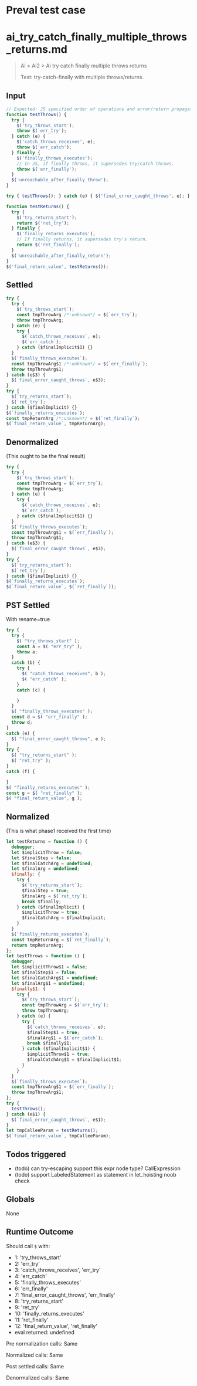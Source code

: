 # Preval test case

# ai_try_catch_finally_multiple_throws_returns.md

> Ai > Ai2 > Ai try catch finally multiple throws returns
>
> Test: try-catch-finally with multiple throws/returns.

## Input

`````js filename=intro
// Expected: JS specified order of operations and error/return propagation.
function testThrows() {
  try {
    $('try_throws_start');
    throw $('err_try');
  } catch (e) {
    $('catch_throws_receives', e);
    throw $('err_catch');
  } finally {
    $('finally_throws_executes');
    // In JS, if finally throws, it supersedes try/catch throws.
    throw $('err_finally');
  }
  $('unreachable_after_finally_throw');
}

try { testThrows(); } catch (e) { $('final_error_caught_throws', e); }

function testReturns() {
  try {
    $('try_returns_start');
    return $('ret_try');
  } finally {
    $('finally_returns_executes');
    // If finally returns, it supersedes try's return.
    return $('ret_finally');
  }
  $('unreachable_after_finally_return');
}
$('final_return_value', testReturns());
`````


## Settled


`````js filename=intro
try {
  try {
    $(`try_throws_start`);
    const tmpThrowArg /*:unknown*/ = $(`err_try`);
    throw tmpThrowArg;
  } catch (e) {
    try {
      $(`catch_throws_receives`, e);
      $(`err_catch`);
    } catch ($finalImplicit$1) {}
  }
  $(`finally_throws_executes`);
  const tmpThrowArg$1 /*:unknown*/ = $(`err_finally`);
  throw tmpThrowArg$1;
} catch (e$3) {
  $(`final_error_caught_throws`, e$3);
}
try {
  $(`try_returns_start`);
  $(`ret_try`);
} catch ($finalImplicit) {}
$(`finally_returns_executes`);
const tmpReturnArg /*:unknown*/ = $(`ret_finally`);
$(`final_return_value`, tmpReturnArg);
`````


## Denormalized
(This ought to be the final result)

`````js filename=intro
try {
  try {
    $(`try_throws_start`);
    const tmpThrowArg = $(`err_try`);
    throw tmpThrowArg;
  } catch (e) {
    try {
      $(`catch_throws_receives`, e);
      $(`err_catch`);
    } catch ($finalImplicit$1) {}
  }
  $(`finally_throws_executes`);
  const tmpThrowArg$1 = $(`err_finally`);
  throw tmpThrowArg$1;
} catch (e$3) {
  $(`final_error_caught_throws`, e$3);
}
try {
  $(`try_returns_start`);
  $(`ret_try`);
} catch ($finalImplicit) {}
$(`finally_returns_executes`);
$(`final_return_value`, $(`ret_finally`));
`````


## PST Settled
With rename=true

`````js filename=intro
try {
  try {
    $( "try_throws_start" );
    const a = $( "err_try" );
    throw a;
  }
  catch (b) {
    try {
      $( "catch_throws_receives", b );
      $( "err_catch" );
    }
    catch (c) {

    }
  }
  $( "finally_throws_executes" );
  const d = $( "err_finally" );
  throw d;
}
catch (e) {
  $( "final_error_caught_throws", e );
}
try {
  $( "try_returns_start" );
  $( "ret_try" );
}
catch (f) {

}
$( "finally_returns_executes" );
const g = $( "ret_finally" );
$( "final_return_value", g );
`````


## Normalized
(This is what phase1 received the first time)

`````js filename=intro
let testReturns = function () {
  debugger;
  let $implicitThrow = false;
  let $finalStep = false;
  let $finalCatchArg = undefined;
  let $finalArg = undefined;
  $finally: {
    try {
      $(`try_returns_start`);
      $finalStep = true;
      $finalArg = $(`ret_try`);
      break $finally;
    } catch ($finalImplicit) {
      $implicitThrow = true;
      $finalCatchArg = $finalImplicit;
    }
  }
  $(`finally_returns_executes`);
  const tmpReturnArg = $(`ret_finally`);
  return tmpReturnArg;
};
let testThrows = function () {
  debugger;
  let $implicitThrow$1 = false;
  let $finalStep$1 = false;
  let $finalCatchArg$1 = undefined;
  let $finalArg$1 = undefined;
  $finally$1: {
    try {
      $(`try_throws_start`);
      const tmpThrowArg = $(`err_try`);
      throw tmpThrowArg;
    } catch (e) {
      try {
        $(`catch_throws_receives`, e);
        $finalStep$1 = true;
        $finalArg$1 = $(`err_catch`);
        break $finally$1;
      } catch ($finalImplicit$1) {
        $implicitThrow$1 = true;
        $finalCatchArg$1 = $finalImplicit$1;
      }
    }
  }
  $(`finally_throws_executes`);
  const tmpThrowArg$1 = $(`err_finally`);
  throw tmpThrowArg$1;
};
try {
  testThrows();
} catch (e$1) {
  $(`final_error_caught_throws`, e$1);
}
let tmpCalleeParam = testReturns();
$(`final_return_value`, tmpCalleeParam);
`````


## Todos triggered


- (todo) can try-escaping support this expr node type? CallExpression
- (todo) support LabeledStatement as statement in let_hoisting noob check


## Globals


None


## Runtime Outcome


Should call `$` with:
 - 1: 'try_throws_start'
 - 2: 'err_try'
 - 3: 'catch_throws_receives', 'err_try'
 - 4: 'err_catch'
 - 5: 'finally_throws_executes'
 - 6: 'err_finally'
 - 7: 'final_error_caught_throws', 'err_finally'
 - 8: 'try_returns_start'
 - 9: 'ret_try'
 - 10: 'finally_returns_executes'
 - 11: 'ret_finally'
 - 12: 'final_return_value', 'ret_finally'
 - eval returned: undefined

Pre normalization calls: Same

Normalized calls: Same

Post settled calls: Same

Denormalized calls: Same

